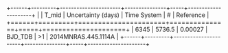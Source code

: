 +------+---------+----------------------+---------------+-----+---------------------+
|      |   T_mid |   Uncertainty (days) | Time System   | #   | Reference           |
+======+=========+======================+===============+=====+=====================+
| 6345 |  5736.5 |              0.00027 | BJD_TDB       | >1  | 2014MNRAS.445.1114A |
+------+---------+----------------------+---------------+-----+---------------------+